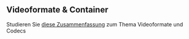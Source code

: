## Videoformate & Container ##

Studieren Sie [diese Zusammenfassung](https://github.com/Andi-Moser/SJ20-21-M152/raw/master/m152/Uebungen/Unterlagen/Videotheorie.pdf)
zum Thema Videoformate und Codecs